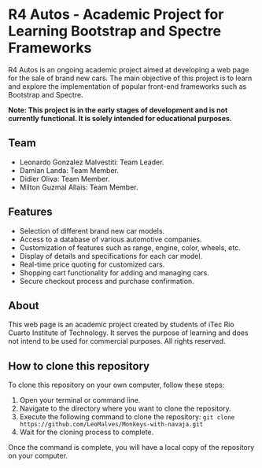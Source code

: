 # R4 Autos - Academic Project for Learning Bootstrap and Spectre Frameworks

R4 Autos is an ongoing academic project aimed at developing a web page for the sale of brand new cars. The main objective of this project is to learn and explore the implementation of popular front-end frameworks such as Bootstrap and Spectre.

**Note: This project is in the early stages of development and is not currently functional. It is solely intended for educational purposes.**

## Team

- Leonardo Gonzalez Malvestiti: Team Leader.
- Damian Landa: Team Member.
- Didier Oliva: Team Member.
- Milton Guzmal Allais: Team Member.

## Features

- Selection of different brand new car models.
- Access to a database of various automotive companies.
- Customization of features such as range, engine, color, wheels, etc.
- Display of details and specifications for each car model.
- Real-time price quoting for customized cars.
- Shopping cart functionality for adding and managing cars.
- Secure checkout process and purchase confirmation.

## About

This web page is an academic project created by students of iTec Rio Cuarto Institute of Technology. It serves the purpose of learning and does not intend to be used for commercial purposes. All rights reserved.

## How to clone this repository

To clone this repository on your own computer, follow these steps:

1. Open your terminal or command line.
2. Navigate to the directory where you want to clone the repository.
3. Execute the following command to clone the repository: `git clone https://github.com/LeoMalves/Monkeys-with-navaja.git`
4. Wait for the cloning process to complete.

Once the command is complete, you will have a local copy of the repository on your computer.
